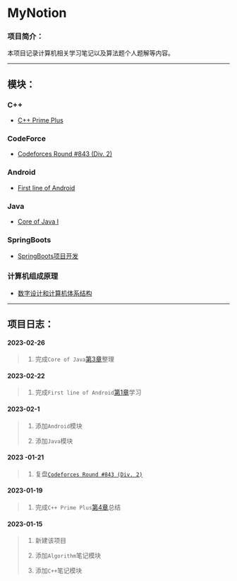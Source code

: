# MyNotion
### 项目简介：
本项目记录计算机相关学习笔记以及算法题个人题解等内容。

---

## 模块：

### C++

* [C++ Prime Plus](https://github.com/TiredAce/MyNotion/tree/master/CPlusPlus/C%2B%2B%20Prime%20Plus/C%2B%2B%20Prime%20Plus)

### CodeForce

* [Codeforces Round #843 (Div. 2)](https://github.com/TiredAce/MyNotion/blob/master/Algorithm%E7%AC%94%E8%AE%B0/codeforces/Codeforces%20Round%20%23843%20(Div.%202)/Codeforces%20Round%20%23843%20(Div.%202).md)

### Android

* [First line of Android](https://github.com/TiredAce/MyNotion/tree/master/Android/%E7%AC%AC%E4%B8%80%E8%A1%8C%E4%BB%A3%E7%A0%81Android/%E7%AC%AC%E4%B8%80%E8%A1%8C%E4%BB%A3%E7%A0%81Android)

### Java

* [Core of Java I](https://github.com/TiredAce/MyNotion/tree/master/Java/Java%E6%A0%B8%E5%BF%83%E6%80%9D%E6%83%B3/Java%E6%A0%B8%E5%BF%83%E6%80%9D%E6%83%B3)

### SpringBoots

* [SpringBoots项目开发]()

### 计算机组成原理

* [数字设计和计算机体系结构]()


---

## 项目日志：

#### 2023-02-26

>1. 完成`Core of Java`[第3章](https://github.com/TiredAce/MyNotion/blob/master/Java/Java%E6%A0%B8%E5%BF%83%E6%80%9D%E6%83%B3/Java%E6%A0%B8%E5%BF%83%E6%80%9D%E6%83%B3/%E7%AC%AC3%E7%AB%A0%20Java%E7%9A%84%E5%9F%BA%E6%9C%AC%E7%A8%8B%E5%BA%8F%E8%AE%BE%E8%AE%A1%E7%BB%93%E6%9E%84.md)整理

#### 2023-02-22

>1. 完成`First line of Android`[第1章](https://github.com/TiredAce/MyNotion/blob/master/Android/%E7%AC%AC%E4%B8%80%E8%A1%8C%E4%BB%A3%E7%A0%81Android/%E7%AC%AC%E4%B8%80%E8%A1%8C%E4%BB%A3%E7%A0%81Android/%E7%AC%AC1%E7%AB%A0%20%E7%AC%AC%E4%B8%80%E8%A1%8C%E4%BB%A3%E7%A0%81.md)学习

#### 2023-02-1

> 1. 添加`Android`模块
>
> 2. 添加`Java`模块

#### 2023 -01-21

>1. 复盘[`Codeforces Round #843 (Div. 2)`](https://github.com/TiredAce/MyNotion/blob/master/Algorithm/codeforces/Codeforces%20Round%20%23843%20(Div.%202)/Codeforces%20Round%20%23843%20(Div.%202).md)

#### 2023-01-19

>1. 完成`C++ Prime Plus`[第4章](https://github.com/TiredAce/MyNotion/blob/master/CPlusPlus/C%2B%2B%20Prime%20Plus/C%2B%2B%20Prime%20Plus/%E7%AC%AC4%E7%AB%A0%20%E5%A4%8D%E5%90%88%E7%B1%BB%E5%9E%8B.md)总结

#### 2023-01-15

> 1. 新建该项目
>
> 2. 添加`Algorithm`笔记模块
>
> 3. 添加`C++`笔记模块
